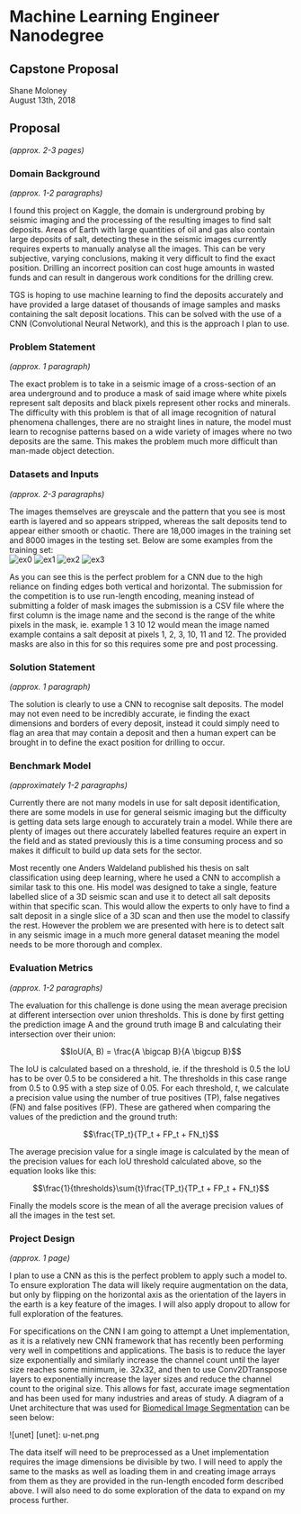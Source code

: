 # Machine Learning Engineer Nanodegree
## Capstone Proposal
Shane Moloney   
August 13th, 2018

## Proposal
_(approx. 2-3 pages)_

### Domain Background
_(approx. 1-2 paragraphs)_

I found this project on Kaggle, the domain is underground probing by seismic imaging and the processing of the resulting images to find salt deposits. Areas of Earth with large quantities of oil and gas also contain large deposits of salt, detecting these in the seismic images currently requires experts to manually analyse all the images. This can be very subjective, varying conclusions, making it very difficult to find the exact position. Drilling an incorrect position can cost huge amounts in wasted funds and can result in dangerous work conditions for the drilling crew.  

TGS is hoping to use machine learning to find the deposits accurately and have provided a large dataset of thousands of image samples and masks containing the salt deposit locations. This can be solved with the use of a CNN (Convolutional Neural Network), and this is the approach I plan to use.

### Problem Statement
_(approx. 1 paragraph)_

The exact problem is to take in a seismic image of a cross-section of an area underground and to produce a mask of said image where white pixels represent salt deposits and black pixels represent other rocks and minerals. The difficulty with this problem is that of all image recognition of natural phenomena challenges, there are no straight lines in nature, the model must learn to recognise patterns based on a wide variety of images where no two deposits are the same. This makes the problem much more difficult than man-made object detection.

### Datasets and Inputs
_(approx. 2-3 paragraphs)_

The images themselves are greyscale and the pattern that you see is most earth is layered and so appears stripped, whereas the salt deposits tend to appear either smooth or chaotic. There are 18,000 images in the training set and 8000 images in the testing set. Below are some examples from the training set:  
![ex0] ![ex1] ![ex2] ![ex3]

[ex0]: example_0.png
[ex1]: example_1.png
[ex2]: example_2.png
[ex3]: example_3.png

As you can see this is the perfect problem for a CNN due to the high reliance on finding edges both vertical and horizontal. The submission for the competition is to use run-length encoding, meaning instead of submitting a folder of mask images the submission is a CSV file where the first column is the image name and the second is the range of the white pixels in the mask, ie. example 1 3 10 12 would mean the image named example contains a salt deposit at pixels 1, 2, 3, 10, 11 and 12.  The provided masks are also in this for so this requires some pre and post processing.

### Solution Statement
_(approx. 1 paragraph)_

The solution is clearly to use a CNN to recognise salt deposits. The model may not even need to be incredibly accurate, ie finding the exact dimensions and borders of every deposit, instead it could simply need to flag an area that may contain a deposit and then a human expert can be brought in to define the exact position for drilling to occur.  

### Benchmark Model
_(approximately 1-2 paragraphs)_

Currently there are not many models in use for salt deposit identification, there are some models in use for general seismic imaging but the difficulty is getting data sets large enough to accurately train a model. While there are plenty of images out there accurately labelled features require an expert in the field and as stated previously this is a time consuming process and so makes it difficult to build up data sets for the sector.

Most recently one Anders Waldeland published his thesis on salt classification using deep learning, where he used a CNN to accomplish a similar task to this one. His model was designed to take a single, feature labelled slice of a 3D seismic scan and use it to detect all salt deposits within that specific scan. This would allow the experts to only have to find a salt deposit in a single slice of a 3D scan and then use the model to classify the rest. However the problem we are presented with here is to detect salt in any seismic image in a much more general dataset meaning the model needs to be more thorough and complex.

### Evaluation Metrics
_(approx. 1-2 paragraphs)_

The evaluation for this challenge is done using the mean average precision at different intersection over union thresholds. This is done by first getting the prediction image A and the ground truth image B and calculating their intersection over their union:  

$$IoU(A, B) = \frac{A \bigcap B}{A \bigcup B}$$

The IoU is calculated based on a threshold, ie. if the threshold is 0.5 the IoU has to be over 0.5 to be considered a hit. The thresholds in this case range from 0.5 to 0.95 with a step size of 0.05. For each threshold, $t$, we calculate a precision value using the number of true positives (TP), false negatives (FN) and false positives (FP). These are gathered when comparing the values of the prediction and the ground truth:

$$\frac{TP_t}{TP_t + FP_t + FN_t}$$

The average precision value for a single image is calculated by the mean of the precision values for each IoU threshold calculated above, so the equation looks like this:

$$\frac{1}{thresholds}\sum{t}\frac{TP_t}{TP_t + FP_t + FN_t}$$

Finally the models score is the mean of all the average precision values of all the images in the test set.

### Project Design
_(approx. 1 page)_

I plan to use a CNN as this is the perfect problem to apply such a model to. To ensure exploration The data will likely require augmentation on the data, but only by flipping on the horizontal axis as the orientation of the layers in the earth is a key feature of the images. I will also apply dropout to allow for full exploration of the features.  

For specifications on the CNN I am going to attempt a Unet implementation, as it is a relatively new CNN framework that has recently been performing very well in competitions and applications. The basis is to reduce the layer size exponentially and similarly increase the channel count until the layer size reaches some minimum, ie. 32x32, and then to use Conv2DTranspose layers to exponentially increase the layer sizes and reduce the channel count to the original size. This allows for fast, accurate image segmentation and has been used for many industries and areas of study. A diagram of a Unet architecture that was used for [Biomedical Image Segmentation](https://lmb.informatik.uni-freiburg.de/people/ronneber/u-net/) can be seen below:

![unet]
[unet]: u-net.png

The data itself will need to be preprocessed as a Unet implementation requires the image dimensions be divisible by two. I will need to apply the same to the masks as well as loading them in and creating image arrays from them as they are provided in the run-length encoded form described above. I will also need to do some exploration of the data to expand on my process further.
